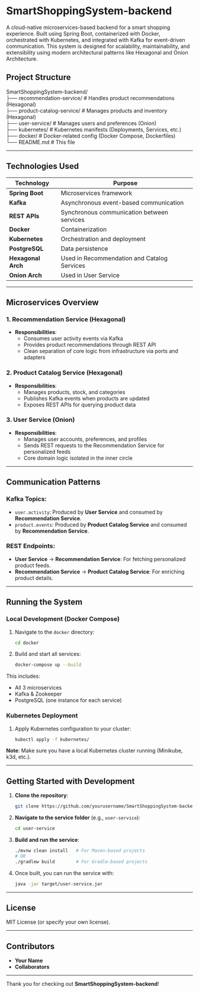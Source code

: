 SmartShoppingSystem-backend
===========================

A cloud-native microservices-based backend for a smart shopping experience. Built using Spring Boot, containerized with Docker, orchestrated with Kubernetes, and integrated with Kafka for event-driven communication. This system is designed for scalability, maintainability, and extensibility using modern architectural patterns like Hexagonal and Onion Architecture.

Project Structure
-----------------

SmartShoppingSystem-backend/\
├── recommendation-service/    # Handles product recommendations (Hexagonal)\
├── product-catalog-service/   # Manages products and inventory (Hexagonal)\
├── user-service/              # Manages users and preferences (Onion)\
├── kubernetes/                # Kubernetes manifests (Deployments, Services, etc.)\
├── docker/                    # Docker-related config (Docker Compose, Dockerfiles)\
└── README.md                  # This file

---

## Technologies Used

| Technology           | Purpose                                      |
|----------------------|----------------------------------------------|
| **Spring Boot**      | Microservices framework                      |
| **Kafka**            | Asynchronous event-based communication       |
| **REST APIs**        | Synchronous communication between services   |
| **Docker**           | Containerization                              |
| **Kubernetes**       | Orchestration and deployment                 |
| **PostgreSQL**       | Data persistence                             |
| **Hexagonal Arch**   | Used in Recommendation and Catalog Services  |
| **Onion Arch**       | Used in User Service                         |

---

## Microservices Overview

### 1. Recommendation Service (Hexagonal)

- **Responsibilities**:
    - Consumes user activity events via Kafka
    - Provides product recommendations through REST API
    - Clean separation of core logic from infrastructure via ports and adapters

### 2. Product Catalog Service (Hexagonal)

- **Responsibilities**:
    - Manages products, stock, and categories
    - Publishes Kafka events when products are updated
    - Exposes REST APIs for querying product data

### 3. User Service (Onion)

- **Responsibilities**:
    - Manages user accounts, preferences, and profiles
    - Sends REST requests to the Recommendation Service for personalized feeds
    - Core domain logic isolated in the inner circle

---

## Communication Patterns

### Kafka Topics:
- `user.activity`: Produced by **User Service** and consumed by **Recommendation Service**.
- `product.events`: Produced by **Product Catalog Service** and consumed by **Recommendation Service**.

### REST Endpoints:
- **User Service** → **Recommendation Service**: For fetching personalized product feeds.
- **Recommendation Service** → **Product Catalog Service**: For enriching product details.

---

## Running the System

### Local Development (Docker Compose)

1. Navigate to the `docker` directory:
    ```bash
    cd docker
    ```

2. Build and start all services:
    ```bash
    docker-compose up --build
    ```

This includes:
- All 3 microservices
- Kafka & Zookeeper
- PostgreSQL (one instance for each service)

### Kubernetes Deployment

1. Apply Kubernetes configuration to your cluster:
    ```bash
    kubectl apply -f kubernetes/
    ```

**Note**: Make sure you have a local Kubernetes cluster running (Minikube, k3d, etc.).

---

## Getting Started with Development

1. **Clone the repository**:
    ```bash
    git clone https://github.com/yourusername/SmartShoppingSystem-backend.git
    ```

2. **Navigate to the service folder** (e.g., `user-service`):
    ```bash
    cd user-service
    ```

3. **Build and run the service**:
    ```bash
    ./mvnw clean install   # For Maven-based projects
    # OR
    ./gradlew build        # For Gradle-based projects
    ```

4. Once built, you can run the service with:
    ```bash
    java -jar target/user-service.jar
    ```

---

## License

MIT License (or specify your own license).

---

## Contributors

- **Your Name**
- **Collaborators**

---

Thank you for checking out **SmartShoppingSystem-backend**!
